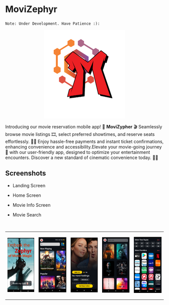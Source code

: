 # MoviZephyr

`Note: Under Development. Have Patience :):`

<p align="center">
	<img src="app/src/main/res/drawable/logo.png" alt="logo" width="260" height="280">
</p>

Introducing our movie reservation mobile app! 🎉 **MoviZypher** 🎬 Seamlessly browse movie listings 🎞️, select preferred showtimes, and reserve seats effortlessly. 💺💫 Enjoy hassle-free payments and instant ticket confirmations, enhancing convenience and accessibility.Elevate your movie-going journey 🚀 with our user-friendly app, designed to optimize your entertainment encounters. Discover a new standard of cinematic convenience today. 🍿🎆

## Screenshots 

* Landing Screen

* Home Screen

* Movie Info Screen

* Movie Search

<br>

<table>

<tr>
<td>
<p align="center">
	<img src="app/src/main/res/drawable/landing_screenshot.png" alt="homescreen" height="auto">
</p>
</td>

<td>
<p align="center">
	<img src="app/src/main/res/drawable/home_screenshot0.png" alt="homescreen" height="auto">
</p>
</td>

<td>
<p align="center">
	<img src="app/src/main/res/drawable/movie_info_screenshot.png" alt="homescreen" height="auto">
</p>
</td>

<td>
<p align="center">
	<img src="app/src/main/res/drawable/search_fragment_screenshot.png" alt="homescreen" height="auto">
</p>
</td>

<td>
<p align="center">
	<img src="app/src/main/res/drawable/reservation_screenshot.png" alt="homescreen" height="auto">
</p>
</td>

</tr>
</table>